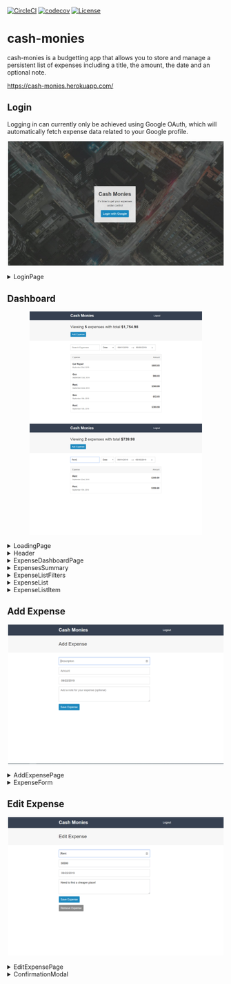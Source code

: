[![CircleCI](https://circleci.com/gh/IanGlass/cash-monies/tree/master.svg?style=svg)](https://circleci.com/gh/IanGlass/cash-monies/tree/master) [![codecov](https://codecov.io/gh/IanGlass/cash-monies/branch/master/graph/badge.svg)](https://codecov.io/gh/IanGlass/cash-monies) [![License](https://img.shields.io/badge/License-Apache%202.0-blue.svg)](https://opensource.org/licenses/Apache-2.0)

# cash-monies
cash-monies is a budgetting app that allows you to store and manage a persistent list of expenses including a title, the amount, the date and an optional note.

https://cash-monies.herokuapp.com/

## Login
Logging in can currently only be achieved using Google OAuth, which will automatically fetch expense data related to your Google profile.
<p align="center">
<img src="./github_images/login-page.png" width="500">
</p>

<details>
<summary>LoginPage</summary>
The LoginPage consists of a relatively simple stateless functional component, which uses a startLogin functional action generator to prompt a Google OAuth modal.

```javascript
export const LoginPage = (props) => (
  <div className="box-layout">
    <div className="box-layout__box">
      <h1 className="box-layout__title">Cash Monies</h1>
      <p>It's time to get your expenses under control</p>
      <button className="button" onClick={props.startLogin}>Login with Google</button>
    </div>
  </div>
)

const mapDispatchToProps = (dispatch) => ({
  startLogin: dispatch(startLogin)
});

export default connect(undefined, mapDispatchToProps)(LoginPage);
```

auth.js
```javascript
export const startLogin = () => {
  return () => {
    return firebase.auth().signInWithPopup(googleAuthProvider);
  }
}
```
</details>

## Dashboard

<p align="center">
<img src="./github_images/dashboard.png" width="400">
<img src="./github_images/dashboard-filtered.png" width="400">
</p>

<details>
<summary>LoadingPage</summary>
The LoadingPage consists of a spinner gif exported as a stateless functional component and is the first component to be rendered. Once the firebase `onAuthStateChange` event listener is triggered, the AppRouter will be rendered, taking a logged in user to the dashboard.

```javascript
const LoadingPage = () => (
  <div className="loader">
    <img className="loader__image" src="/images/loader.gif" />
  </div>
);

export default LoadingPage;
```

app.js
```javascript
const jsx = (
  <Provider store={store}>
    <AppRouter />
  </Provider>
);

let hasRendered = false;
const renderApp = () => {
  if (!hasRendered) {
    ReactDOM.render(jsx, document.getElementById('app'));
    hasRendered = true;
  }
}

ReactDOM.render(<LoadingPage />, document.getElementById('app'));

firebase.auth().onAuthStateChanged((user) => {
  // Log user out
  if (!user) {
    store.dispatch(logout());
    renderApp();
    return history.push('/');
  }
  store.dispatch(login(user.uid));
  // Log user in
  // Wait until expenses are loaded from DB before rendering application
  store.dispatch(startSetExpenses())
  .then(() => {
    renderApp();
    if (history.location.pathname === '/') {
      return history.push('/dashboard');
    }
  });
});
```
</details>

<details>
<summary>Header</summary>
The header component contains two "links", one returns to the dashboard and one begins the logout action and re-directs the user to the login page.

```javascript
export const Header = (props) => (
  <header className="header">
    <div className="content-container">
      <div className="header__content">
        <Link className="header__title" to="/dashboard">
          <h1>Cash Monies</h1>
        </Link>
        <button className="button button--link" onClick={props.startLogout}>Logout</button>
      </div>
    </div>
  </header>
);

const mapDispatchToProps = (dispatch) => ({
  startLogout: dispatch(startLogout)
});

export default connect(undefined, mapDispatchToProps)(Header);
```

auth.js

```javascript
export const startLogout = () => {
  return () => {
    return firebase.auth().signOut();
  }
}
```
</details>

<details>
<summary>ExpenseDashboardPage</summary>
A container component.

```javascript
const ExpenseDashboardPage = () => (
  <div>
    <ExpensesSummary />
    <ExpenseListFilters />
    <ExpenseList />
  </div>
);

export default ExpenseDashboardPage;
```
</details>

<details>
<summary>ExpensesSummary</summary>
Shows a summary of expenses which are currently viewed, filtered results will not contribute to summary information. Information on filtered expenses is processed by two selectors, expensesTotal and getVisibleExpenses.

```javascript
export const ExpensesSummary = (props) => (
  <div className="page-header">
    <div className="content-container">
      <h1 className="page-header__title">Viewing <span>{props.expensesCount}</span> {props.expensesCount === 1 ? 'expense' : 'expenses'} with total <span>{numeral(props.expensesTotal / 100).format('$0,0.00')}</span></h1>
      <div className="page-header__actions">
        <Link to="/create" className="button">Add Expense</Link>
      </div>
    </div>
  </div>
);

const mapStateToProps = (state) => ({
  expensesTotal: expensesTotal(getVisibleExpenses(state.expenses, state.filters)),
  expensesCount: getVisibleExpenses(state.expenses, state.filters).length
})

export default connect(mapStateToProps)(ExpensesSummary);
```
</details>

<details>
<summary>ExpenseListFilters</summary>
Views the currently applied list of filters and sets them in the Redux global store.

```javascript
export class ExpenseListFilters extends React.Component {
  state = {
    calendarFocused: null,
  }
  onDatesChange = ({ startDate, endDate }) => {
    this.props.setStartDate(startDate);
    this.props.setEndDate(endDate);
  }
  onFocusChange = (calendarFocused) => {
    this.setState(() => ({ calendarFocused }));
  }
  onTextChange = (e) => {
    this.props.setTextFilter(e.target.value);
  }
  onSortChange = (e) => {
    if (e.target.value === 'date') {
      this.props.sortByDate();
    } else if (e.target.value === 'amount') {
      this.props.sortByAmount();
    }
  }
  render() {
    return (
      <div className="content-container">
        <div className="input-group">
          <div className="input-group__item">
            <input
              className="text-input"
              placeholder="Search Expenses"
              type="text"
              value={this.props.filters.text}
              onChange={this.onTextChange}
            />
          </div>
          <div className="input-group__item">
            <select
              className="select"
              value={this.props.filters.sortBy}
              onChange={this.onSortChange}
            >
              <option value="date">Date</option>
              <option value="amount">Amount</option>
            </select>
          </div>
          <div className="input-group__item">
            <DateRangePicker
              startDate={this.props.filters.startDate}
              endDate={this.props.filters.endDate}
              onDatesChange={this.onDatesChange}
              focusedInput={this.state.calendarFocused}
              onFocusChange={this.onFocusChange}
              showClearDates={true}
              numberOfMonths={1}
              isOutsideRange={() => false}
            />
          </div>
        </div>
      </div>
    )
  }
}

const mapStateToProps = (state) => ({
  filters: state.filters
});

const mapDispatchToProps = (dispatch) => ({
  setTextFilter: (text) => dispatch(setTextFilter(text)),
  sortByDate: () => dispatch(sortByDate()),
  sortByAmount: () => dispatch(sortByAmount()),
  setStartDate: (startDate) => dispatch(setStartDate(startDate)),
  setEndDate: (endDate) => dispatch(setEndDate(endDate))
})

export default connect(mapStateToProps, mapDispatchToProps)(ExpenseListFilters);
```
</details>

<details>
<summary>ExpenseList</summary>
Component containing the list of expenses which are not removed by the current set of filters defined in the global Redux store.

```javascript
export const ExpenseList = (props) => (
  <div className="content-container">
    <div className="list-header">
      <div className="show-for-mobile">Expenses</div>
      <div className="show-for-desktop">Expense</div>
      <div className="show-for-desktop">Amount</div>
    </div>
    <div className="list-body">
      {
        props.expenses.length === 0 ? (
          <div className="list-item list-item--message">
            <span>No Expenses</span>
          </div>
        ) : (
            props.expenses.map((expense) => {
              return <ExpenseListItem key={expense.id} {...expense} />;
            })
          )
      }
    </div>
  </div>
);

const mapStateToProps = (state) => {
  return {
    expenses: selectExpenses(state.expenses, state.filters)
  };
};

export default connect(mapStateToProps)(ExpenseList);
```
</details>

<details>
<summary>ExpenseListItem</summary>
Individual expense item showing the description, date created and the amount. Clicking on this item will move to the EditExpensePage.

```javascript
export const ExpenseListItem = ({ id, description, amount, createdAt }) => (
  <Link className="list-item" to={`/edit/${id}`}>
    <div>
      <h3 className="list-item__title">{description}</h3>
      <span className="list-item__sub-title">{moment(createdAt).format('MMMM Do, YYYY')}</span>    
    </div>
    <h3 className="list-item__data">{numeral(amount / 100).format('$0,0.00')}</h3>
  </Link>
);

export default ExpenseListItem;
```
</details>

## Add Expense
<p align="center">
<img src="./github_images/add-expense.png" width="500">
</p>

<details>
<summary>AddExpensePage</summary>
Renders an expense form to add a new expense and calls startAddExpense, which will add the new expense to firebase first, then if successfull, add the expense to the Redux global store.

```javascript
export class AddExpensePage extends React.Component {
  onSubmit = (expense) => {
    this.props.startAddExpense(expense);
    this.props.history.push('/');
  }
  render() {
    return (
      <div>
        <div className="page-header">
          <div className="content-container">
            <h1 className="page-header__title">Add Expense</h1>        
          </div>
        </div>
        <div className="content-container">
          <ExpenseForm
            onSubmit={this.onSubmit}
          />
        </div>
      </div>
    )
  }
}

const mapDispatchToProps = (dispatch) => (
  {
    startAddExpense: (expense) => dispatch(startAddExpense(expense))
  }
)

export default connect(undefined, mapDispatchToProps)(AddExpensePage);
```

expenses.js
```javascript
export const startAddExpense = (expenseData = {}) => {
  return (dispatch, getState) => {
    const {
      description = '',
      note = '',
      amount = 0,
      createdAt = 0
    } = expenseData;
    const expense = { description, note, amount, createdAt };

    // Return allows promise chaining when using startAddExpense, only add to redux if write to DB succeeded
    return database.ref(`users/${getState().auth.uid}/expenses`).push(expense).then((ref) => {
      dispatch(addExpense({
        id: ref.key,
        ...expense
      }));
    });
  };
};
```
</details>

<details>
<summary>ExpenseForm</summary>
The ExpenseForm is used by AddExpensePage and EditExpensePage and provides all the inputs and input validation for the app. This component expects a function prop.onSubmit to be passed in, which will be executed when "Save Expense" is pressed.

```javascript
export default class ExpenseForm extends React.Component {
  constructor(props) {
    super(props);

    this.state = {
      description: props.expense ? props.expense.description : '',
      note: props.expense ? props.expense.note : '',
      amount: props.expense ? (props.expense.amount).toString() : '',
      createdAt: props.expense ? moment(props.expense.createdAt) : moment(),
      calendarFocused: false,
      error: ''
    };
  }
  onDescriptionChange = (e) => {
    const description = e.target.value;
    this.setState(() => ({ description }));
  };
  onNoteChange = (e) => {
    const note = e.target.value;
    this.setState(() => ({ note }));
  };
  onAmountChange = (e) => {
    const amount = e.target.value;

    if (!amount || amount.match(/^\d{1,}(\.\d{0,2})?$/)) {
      this.setState(() => ({ amount }));
    }
  };
  onDateChange = (createdAt) => {
    if (createdAt) {
      this.setState(() => ({ createdAt }));
    }
  };
  onFocusChange = ({ focused }) => {
    this.setState(() => ({ calendarFocused: focused }));
  };
  onSubmit = (e) => {
    e.preventDefault();

    if (!this.state.description || !this.state.amount) {
      this.setState(() => ({ error: 'Please provide description and amount.' }));
    } else {
      this.setState(() => ({ error: '' }));
      this.props.onSubmit({
        description: this.state.description,
        amount: parseFloat(this.state.amount, 10),
        createdAt: this.state.createdAt.valueOf(),
        note: this.state.note
      });
    }
  };
  render() {
    return (
      <form className="form" onSubmit={this.onSubmit}>
        {this.state.error && <p className="form__error">{this.state.error}</p>}
        <input
          type="text"
          placeholder="Description"
          autoFocus
          className="text-input"
          value={this.state.description}
          onChange={this.onDescriptionChange}
        />
        <input
          type="text"
          placeholder="Amount"
          className="text-input"
          value={this.state.amount}
          onChange={this.onAmountChange}
        />
        <SingleDatePicker
          date={this.state.createdAt}
          onDateChange={this.onDateChange}
          focused={this.state.calendarFocused}
          onFocusChange={this.onFocusChange}
          numberOfMonths={1}
          isOutsideRange={() => false}
        />
        <textarea
          placeholder="Add a note for your expense (optional)"
          className="textarea"
          value={this.state.note}
          onChange={this.onNoteChange}
        >
        </textarea>
        <div>
          <button className="button">Save Expense</button>
        </div>
      </form>
    )
  }
}
```
</details>

## Edit Expense
<p align="center">
<img src="./github_images/edit-expense.png" width="500">
</p>

<details>
<summary>EditExpensePage</summary>
Like AddExpensePage, EditExpensePage shows the details for a single expense, however saving this expense will over write an expense rather than creating a new one. This component makes use of the ExpenseForm, also rendering a "Remove Expense" button.

```javascript
export class EditExpensePage extends React.Component {
  constructor() {
    super();

    this.state = {
      showModal: false,
    }
  }
  onSubmit = (expense) => {
    this.props.startEditExpense(this.props.expense.id, expense);
    this.props.history.push('/');
  }
  removeExpense = () => {
    this.closeModal();
    this.props.startRemoveExpense(this.props.expense.id);
    this.props.history.push('/');
  }
  openModal = () => {
    this.setState(() => ({
      showModal: true
    }));
  }
  closeModal = () => {
    this.setState(() => ({
      showModal: false
    }));
  }
  render() {
    return (
      <div>
        <div className="page-header">
          <div className="content-container">
            <h1 className="page-header__title">Edit Expense</h1>
          </div>
        </div>
        <div className="content-container">
          <ExpenseForm
            expense={this.props.expense}
            onSubmit={this.onSubmit}
          />
          <button className="button button--secondary"
            onClick={this.openModal}
          >Remove Expense</button>
          <ConfirmationModal
            showModal={this.state.showModal}
            closeModal={this.closeModal}
            confirmAction={this.removeExpense}
          />
        </div>
      </div>
    );
  }
}

const mapStateToProps = (state, props) => ({
  expense: state.expenses.find((expense) => expense.id === props.match.params.id)
});

const mapDispatchToProps = (dispatch, props) => ({
  startEditExpense: (id, expense) => dispatch(startEditExpense(id, expense)),
  startRemoveExpense: (id) => dispatch(startRemoveExpense({ id }))
})

export default connect(mapStateToProps, mapDispatchToProps)(EditExpensePage);
```
</details>

<details>
<summary>ConfirmationModal</summary>
The confirmation modal requires showModal and two function props confirmAction and closeModal. The two functions are attached to the "Yes" and "No" buttons.

```javascript
const ConfirmationModal = (props) => (
  <Modal
    isOpen={props.showModal}
    onRequestClose={props.closeModal}
    ariaHideApp={false}
    className="modal"
    contentLabel="Confirm Action"
  >
    <p>Are you sure?</p>
    <div className="button--group">
      <button className="button" onClick={props.confirmAction}>Yes</button>
      <button className="button" onClick={props.closeModal}>No</button>
    </div>
  </Modal>
);

export default ConfirmationModal;
```
</details>